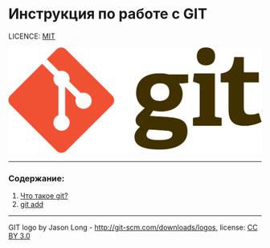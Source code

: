  # Инструкция по работе с GIT

LICENCE: [MIT](./license.md)

![git-logo](2560px-Git-logo.svg.png)

---

### Содержание:
1. [Что такое git?](./aboutgit.md)
2. [git add](./add.md)

---


GIT logo by Jason Long - http://git-scm.com/downloads/logos, license: [CC BY 3.0](https://creativecommons.org/licenses/by/3.0/)
